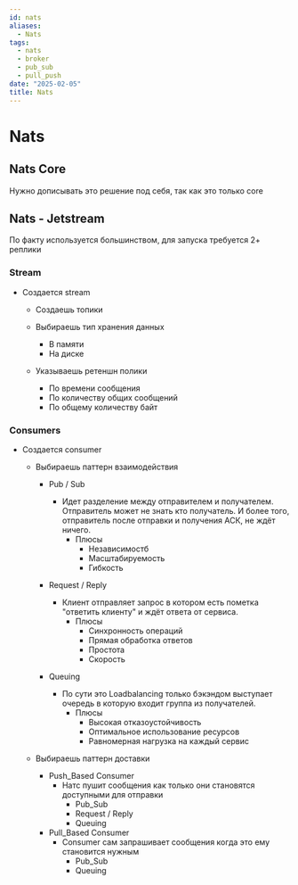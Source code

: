 ```yaml
---
id: nats
aliases:
  - Nats
tags:
  - nats
  - broker
  - pub_sub
  - pull_push
date: "2025-02-05"
title: Nats
---
```


# Nats

## Nats Core

Нужно дописывать это решение под себя, так как это только core

## Nats - Jetstream

По факту используется большинством, для запуска требуется 2+ реплики

### Stream

- Создается stream

  - Создаешь топики

  - Выбираешь тип хранения данных

    - В памяти
    - На диске

  - Указываешь ретеншн полики
    - По времени сообщения
    - По количеству общих сообщений
    - По общему количеству байт

### Consumers 

- Создается consumer

  - Выбираешь паттерн взаимодействия

    - Pub / Sub

      - Идет разделение между отправителем и получателем.
        Отправитель может не знать кто получатель.
        И более того, отправитель после отправки и получения АСК, не ждёт ничего.
        - Плюсы
          - Независимостб
          - Масштабируемость
          - Гибкость

    - Request / Reply
      - Клиент отправляет запрос в котором есть пометка "ответить клиенту" и ждёт ответа от сервиса.
        - Плюсы
          - Синхронность операций
          - Прямая обработка ответов
          - Простота
          - Скорость
    - Queuing
      - По сути это Loadbalancing только бэкэндом выступает очередь в которую входит группа из получателей.
        - Плюсы
          - Высокая отказоустойчивость
          - Оптимальное использование ресурсов
          - Равномерная нагрузка на каждый сервис

  - Выбираешь паттерн доставки
    - Push_Based Consumer
      - Натс пушит сообщения как только они становятся доступными для отправки
        - Pub_Sub
        - Request / Reply
        - Queuing
    - Pull_Based Consumer
      - Consumer сам запрашивает сообщения когда это ему становится нужным
        - Pub_Sub
        - Queuing
